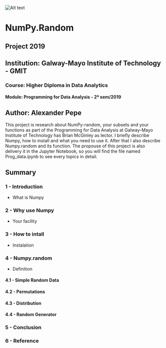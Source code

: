 ![Alt text](https://github.com/PepeAlex/numpy.random/blob/master/Numpy.jpeg)

# NumPy.Random

## Project 2019
## Institution: Galway-Mayo Institute of Technology - GMIT
### Course: Higher Diploma in Data Analytics
#### Module: Programming for Data Analysis - 2º sem/2019

## Author: Alexander Pepe

  This project is research about NumPy-random, your subsets and your functions as part of the Programming for Data Analysis at Galway-Mayo Institute of Technology has Brian McGinley as lector.
  I briefly describe Numpy, how to install and what you need to use it. After that I also describe Numpy.random and its function. The propouse of this project is also delivery it in the Jupyter Notebook, so you will find the file named Prog_data.ipynb to see every topics in detail. 
  
## Summary
    
   ### 1 - Introduction
   - What is Numpy
    
   ### 2 - Why use Numpy
   - Your facility
    
   ### 3 - How to intall
   - Instalation
    
   ### 4 - Numpy.random
   - Definition 
    
   #### 4.1 - Simple Random Data
   #### 4.2 - Permutations
   #### 4.3 - Distribution
   #### 4.4 - Random Generator
      
   ### 5 - Conclusion
    
   ### 6 - Reference
